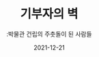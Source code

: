 ---
title: 기부자의 벽
subtitle: ":박물관 건립의 주춧돌이 된 사람들"
date: 2021-12-21
summary: 전쟁과여성인권박물관이 건립되기까지 주춧돌이 되어 준 후원자들의 명단이 2층 중앙 벽면에 새겨져 있다. 기부자의 벽에는 약 7,500여 명의 이름이 새겨져 있다. 이 중 국내 개인은 5,600여 명, 국내 단체 및 기관 400여 곳에 이른다. 국내뿐만 아니라 국외에서도 1,500여 개인 및 단체가 박물관 건립에 힘써 주었다. 특히 이 중 일본인과 일본단체가 무려 1,400여 건을 차지하고 있다.
weight: 5
image: https://wwm3.s3.ap-northeast-2.amazonaws.com/exhibition/(3)2층/기부자의벽/LHS_0794.jpg
layout: view01
resources:
- partial_layout: full-1
  components: 
  - name: 기부자의벽
    params:
      icon: photo
    src: https://wwm3.s3.ap-northeast-2.amazonaws.com/exhibition/(3)2층/기부자의벽/LHS_0794.jpg
    description:
    target: /items/32층/기부자의벽/lhs_0749
- partial_layout: horizontal-2
  components: 
    - name: 기부자의 벽(확대1)
      params:
        icon: photo
      src: https://wwm3.s3.ap-northeast-2.amazonaws.com/exhibition/(3)2층/기부자의벽/L1755124.jpg
      description:
      target:
    - name: 기부자의 벽(확대2)
      params:
        icon: photo
      src: https://wwm3.s3.ap-northeast-2.amazonaws.com/exhibition/(3)2층/기부자의벽/L1755129.jpg
      description:
      target:
- partial_layout: horizontal-2
  components: 
    - name: 기부자의 벽(박물관 내 모습1)
      params:
        icon: photo
      src: https://wwm3.s3.ap-northeast-2.amazonaws.com/exhibition/(3)2층/기부자의벽/LHS_0116.jpg
      description:
      target:
    - name: 기부자의 벽(박물관 내 모습 2)
      params:
        icon: photo
      src: https://wwm3.s3.ap-northeast-2.amazonaws.com/exhibition/(3)2층/기부자의벽/LHS_0792.jpg
      description:
      target:              
---